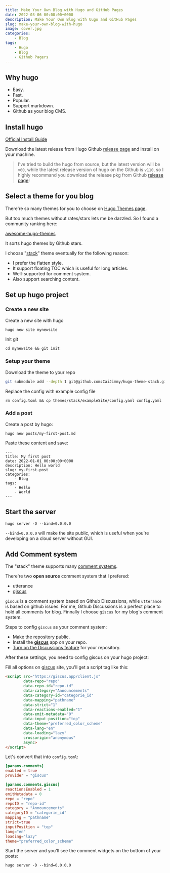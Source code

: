 ```yaml
---
title: Make Your Own Blog with Hugo and GitHub Pages
date: 2022-03-06 00:00:00+0000
description: Make Your Own Blog with Uugo and GitHub Pages
slug: make-your-own-blog-with-hugo
image: cover.jpg
categories:
    - Blog
tags:
    - Hugo
    - Blog
    - Github Pagers
---
```


## Why hugo

- Easy.
- Fast.
- Popular.
- Support markdown.
- Github as your blog CMS.

## Install hugo

[Official Install Guide](https://gohugo.io/installation/)

Download the latest release from Hugo Github [release page](https://github.com/gohugoio/hugo/releases) and install on your machine.

> I've tried to build the hugo from source, but the latest version will be `v60`, while the latest
release version of hugo on the Github is `v110`, so I highly recommand you download the release pkg
from Github [release page](https://github.com/gohugoio/hugo/releases)!


## Select a theme for you blog

There're so many themes for you to choose on [Hugo Themes page](https://themes.gohugo.io/).

But too much themes without rates/stars lets me be dazzled. So I found a community ranking here: 

[awesome-hugo-themes](https://github.com/QIN2DIM/awesome-hugo-themes)

It sorts hugo themes by Github stars. 

I choose "[stack](https://github.com/CaiJimmy/hugo-theme-stack)" theme eventually for the following reason:

- I prefer the flatten style.
- It support floating TOC which is useful for long articles.
- Well-supported for comment system.
- Also support searching content.


## Set up hugo project

### Create a new site

Create a new site with hugo

```bash
hugo new site mynewsite
```

Init git

```
cd mynewsite && git init
```

### Setup your theme

Download the theme to your repo

```bash
git submodule add --depth 1 git@github.com:CaiJimmy/hugo-theme-stack.git themes/stack
```

Replace the config with example config file

```
rm config.toml && cp themes/stack/exampleSite/config.yaml config.yaml
```

### Add a post

Create a post by hugo:

```
hugo new posts/my-first-post.md
```


Paste these content and save:

```text
---
title: My first post
date: 2022-01-01 00:00:00+0000
description: Hello world
slug: my-first-post
categories:
    - Blog
tags:
    - Hello
    - World
---
```


## Start the server

```
hugo server -D --bind=0.0.0.0
```

`--bind=0.0.0.0` will make the site public, which is useful when you're developing on a cloud
server without GUI.


## Add Comment system

The "stack" theme supports many [comment systems](https://stack.jimmycai.com/config/comments). 

There're two **open source** comment system that I prefered: 

- utterance
- [giscus](https://giscus.app/)


`giscus` is a comment system based on Github Discussions, while `utterance` is based on github issues. 
For me, Github Discussions is a perfect place to hold all comments for blog.
Finnally I choose `giscus` for my blog's comment system.

Steps to config `giscus` as your comment system:

- Make the repository public.
- Install the [**giscus**](https://github.com/apps/giscus) app on your repo.
- [Turn on the Discussions feature](https://docs.github.com/en/github/administering-a-repository/managing-repository-settings/enabling-or-disabling-github-discussions-for-a-repository) for your repository.

After these settings, you need to config giscus on your hugo project:


Fill all options on [giscus](https://giscus.app/) site, you'll get a script tag like this:

```html
<script src="https://giscus.app/client.js"
        data-repo="repo"
        data-repo-id="repo-id"
        data-category="Announcements"
        data-category-id="categorie_id"
        data-mapping="pathname"
        data-strict="1"
        data-reactions-enabled="1"
        data-emit-metadata="0"
        data-input-position="top"
        data-theme="preferred_color_scheme"
        data-lang="en"
        data-loading="lazy"
        crossorigin="anonymous"
        async>
</script>
```

Let's convert that into `config.toml`:

```toml
[params.comments]
enabled = true
provider = "giscus"

[params.comments.giscus]
reactionsEnabled = 1
emitMetadata = 0
repo = "repo"
repoID = "repo-id"
category = "Announcements"
categoryID = "categorie_id"
mapping = "pathname"
strict=true
inputPosition = "top"
lang="en"
loading="lazy"
theme="preferred_color_scheme"
```


Start the server and you'll see the comment widgets on the bottom of your posts:

```
hugo server -D --bind=0.0.0.0
```
